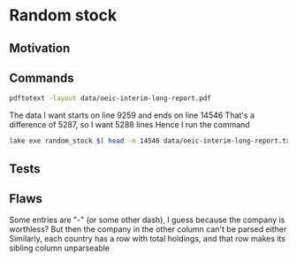 # Random stock

## Motivation

## Commands

```bash
pdftotext -layout data/oeic-interim-long-report.pdf
```

The data I want starts on line 9259 and ends on line 14546
That's a difference of 5287, so I want 5288 lines
Hence I run the command

```bash
lake exe random_stock $( head -n 14546 data/oeic-interim-long-report.txt | tail -n 5288)
```

## Tests

## Flaws

Some entries are "-" (or some other dash), I guess because the company is worthless?
But then the company in the other column can't be parsed either
Similarly, each country has a row with total holdings, and that row makes its sibling
column unparseable
